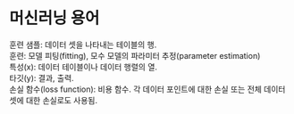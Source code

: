 # 머신러닝 용어
훈련 샘플: 데이터 셋을 나타내는 테이블의 행. <br>
훈련: 모델 피팅(fitting), 모수 모델의 파라미터 추정(parameter estimation)<br>
특성(x): 데이터 테이블이나 데이터 행렬의 열. <br>
타깃(y): 결과, 출력. <br>
손실 함수(loss function): 비용 함수. 각 데이터 포인트에 대한 손실 또는 전체 데이터 셋에 대한 손실로도 사용됨.